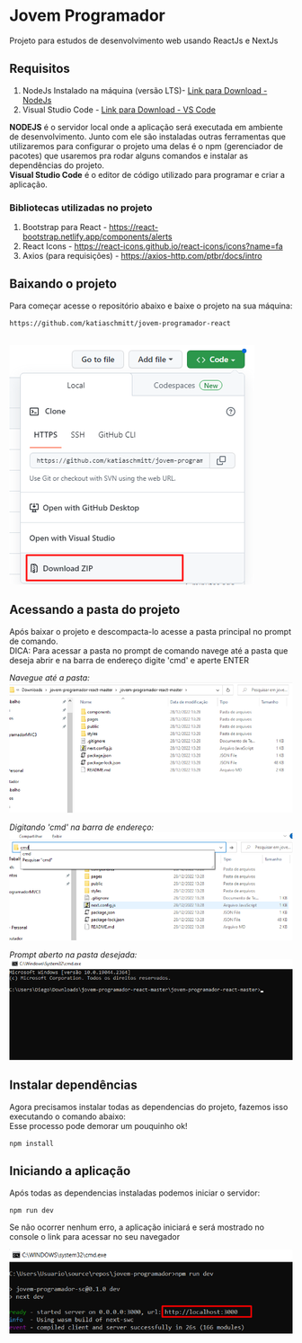 # Jovem Programador

Projeto para estudos de desenvolvimento web usando ReactJs e NextJs

## Requisitos

1. NodeJs Instalado na máquina (versão LTS)- [Link para Download - NodeJs](https://nodejs.org/en/)
2. Visual Studio Code - [Link para Download - VS Code](https://code.visualstudio.com/)

<strong>NODEJS</strong> é o servidor local onde a aplicação será executada em ambiente de desenvolvimento. Junto com ele são instaladas outras ferramentas que utilizaremos para configurar o projeto uma delas é o npm (gerenciador de pacotes) que usaremos pra rodar alguns comandos e instalar as dependências do projeto.</br>
<strong>Visual Studio Code</strong> é o editor de código utilizado para programar e criar a aplicação.

### Bibliotecas utilizadas no projeto

1. Bootstrap para React - https://react-bootstrap.netlify.app/components/alerts
2. React Icons - https://react-icons.github.io/react-icons/icons?name=fa
3. Axios (para requisições) - https://axios-http.com/ptbr/docs/intro

## Baixando o projeto
Para começar acesse o repositório abaixo e baixe o projeto na sua máquina:

```sh
https://github.com/katiaschmitt/jovem-programador-react
```
</br>
<img src="https://github.com/katiaschmitt/jovem-programador-react/blob/master/public/1.png" />

## Acessando a pasta do projeto

Após baixar o projeto e descompacta-lo acesse a pasta principal no prompt de comando.</br>
DICA: Para acessar a pasta no prompt de comando navege até a pasta que deseja abrir e na barra de endereço digite 'cmd' e aperte ENTER

<i>Navegue até a pasta:</i>
</br>
<img src="https://github.com/katiaschmitt/jovem-programador-react/blob/master/public/2.png" />


<i>Digitando 'cmd' na barra de endereço:</i>
</br>
<img src="https://github.com/katiaschmitt/jovem-programador-react/blob/master/public/3.png" />


<i>Prompt aberto na pasta desejada:</i>
</br>
<img src="https://github.com/katiaschmitt/jovem-programador-react/blob/master/public/4.png" />


## Instalar dependências

Agora precisamos instalar todas as dependencias do projeto, fazemos isso executando o comando abaixo:
</br>
Esse processo pode demorar um pouquinho ok!

```
npm install
```

## Iniciando a aplicação

Após todas as dependencias instaladas podemos iniciar o servidor:

```
npm run dev
```

Se não ocorrer nenhum erro, a aplicação iniciará e será mostrado no console o link para acessar no seu navegador


<img src="https://github.com/katiaschmitt/jovem-programador-react/blob/master/public/log-start.png" />

